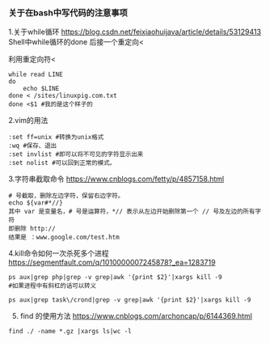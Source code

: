 ### 关于在bash中写代码的注意事项
1.关于while循环
https://blog.csdn.net/feixiaohuijava/article/details/53129413
Shell中while循环的done 后接一个重定向<

利用重定向符<
```
while read LINE
do
    echo $LINE
done < /sites/linuxpig.com.txt
done <$1 #我的是这个样子的
```
2.vim的用法
```
:set ff=unix #转换为unix格式
:wq #保存、退出
:set invlist #即可以将不可见的字符显示出来
:set nolist #可以回到正常的模式。
```
3.字符串截取命令
https://www.cnblogs.com/fetty/p/4857158.html
```
# 号截取，删除左边字符，保留右边字符。
echo ${var#*//}
其中 var 是变量名，# 号是运算符，*// 表示从左边开始删除第一个 // 号及左边的所有字符
即删除 http://
结果是 ：www.google.com/test.htm
```
4.kill命令如何一次杀死多个进程
https://segmentfault.com/q/1010000007245878?_ea=1283719
```
ps aux|grep php|grep -v grep|awk '{print $2}'|xargs kill -9
#如果进程中有斜杠的话可以转义

ps aux|grep task\/crond|grep -v grep|awk '{print $2}'|xargs kill -9
```
5. find 的使用方法
https://www.cnblogs.com/archoncap/p/6144369.html
```
find ./ -name *.gz |xargs ls|wc -l
```
